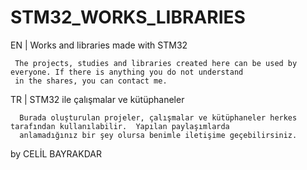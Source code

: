 # STM32_WORKS_LIBRARIES
EN | Works and libraries made with STM32
    
     The projects, studies and libraries created here can be used by everyone. If there is anything you do not understand
     in the shares, you can contact me.
     

TR |  STM32 ile çalışmalar ve kütüphaneler 

      Burada oluşturulan projeler, çalışmalar ve kütüphaneler herkes tarafından kullanılabilir.  Yapılan paylaşımlarda
      anlamadığınız bir şey olursa benimle iletişime geçebilirsiniz. 

by CELİL BAYRAKDAR 
